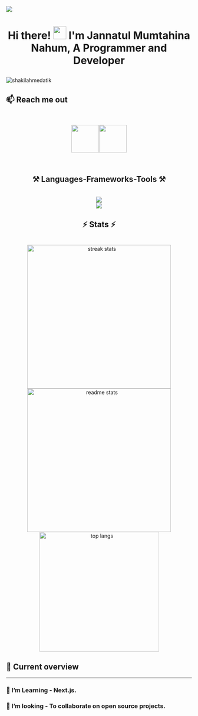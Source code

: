 <a href="https://www.facebook.com/JannatulMumtahinaNahum">
<img src="https://i.ibb.co/3y0tZVL/Neutral-Modern-Web-Developer-Linked-In-Banner.gif" />
</a>
<div align="center">

 <h1>Hi there! <img src="https://github.com/TheDudeThatCode/TheDudeThatCode/blob/master/Assets/Hi.gif" width="35" /> I'm Jannatul Mumtahina Nahum, A Programmer and Developer <p></p></h1>
</div>
<span align="left"> <img src="https://komarev.com/ghpvc/?username=JannatulMumtahinaNahum&label=Profile%20views&color=0e75b6&style=flat" alt="shakilahmedatik" /> </span> 


## :mailbox: Reach me out

<br />

[<p align="center">  <img height="75" src="https://github.com/mir-hussain/mir-hussain/blob/main/images/icons/Facebook.png">](https://www.facebook.com/JannatulMumtahinaNahum)[<img height="75" src="https://github.com/mir-hussain/mir-hussain/blob/main/images/icons/Twitter.png"> </p>](https://x.com/jannatul_nahum)

<br />

<h2 align="center">⚒️ Languages-Frameworks-Tools ⚒️</h2>
<br/>
<div align="center">
    <img src="https://skillicons.dev/icons?i=react,css,tailwind,github,figma,git,html,vscode" /><br>
    <img src="https://skillicons.dev/icons?i=javascript,nodejs,express,mongodb,firebase,nextjs" /><br>
</div>
<h2 align="center">⚡ Stats ⚡</h2>
<br>
<div align=center>
  <img width=390  src="https://github-readme-streak-stats.herokuapp.com/?user=JannatulMumtahinaNahum&count_private=true&theme=react&border_radius=10" alt="streak stats" />
  <img width=390  src="https://github-readme-stats.vercel.app/api?username=JannatulMumtahinaNahum&count_private=true&show_icons=true&theme=react&rank_icon=github&border_radius=10" alt="readme stats" />
    <br/>

  <img width=325 align="center" src="https://github-readme-stats.vercel.app/api/top-langs?username=JannatulMumtahinaNahum&show_icons=true&locale=en&layout=compact&theme=react&border_radius=10&size_weight=0.5&count_weight=0.5&exclude_repo=github-readme-stats" alt="top langs" />
<!--<img width=325 align="center" src="http://github-profile-summary-cards.vercel.app/api/cards/profile-details?username=JannatulMumtahinaNahum&theme=algolia" alt="top langs" />-->
  
</div>

## :eyes: Current overview
<hr>

### 🌱 I’m Learning - Next.js. 
### 👯 I’m looking - To collaborate on open source projects. 
